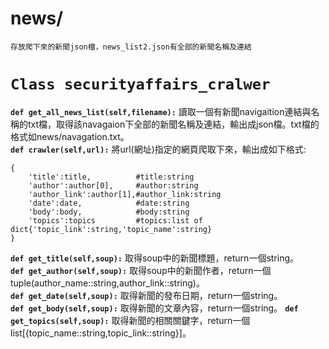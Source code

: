 # news/  
	存放爬下來的新聞json檔，news_list2.json有全部的新聞名稱及連結  
# `Class securityaffairs_cralwer`  
	
**`def get_all_news_list(self,filename):`** 讀取一個有新聞navigaition連結與名稱的txt檔，取得該navagaion下全部的新聞名稱及連結，輸出成json檔。txt檔的格式如news/navagation.txt。  
**`def crawler(self,url):`** 將url(網址)指定的網頁爬取下來，輸出成如下格式:  
```   
{
	'title':title,			#title:string
	'author':author[0],		#author:string
	'author_link':author[1],#author_link:string
	'date':date,			#date:string
	'body':body,			#body:string
	'topics':topics			#topics:list of dict{'topic_link':string,'topic_name':string}
}
```  
**`def get_title(self,soup):`** 取得soup中的新聞標題，return一個string。   
**`def get_author(self,soup):`** 取得soup中的新聞作者，return一個tuple(author_name::string,author_link::string)。  
**`def get_date(self,soup):`** 取得新聞的發布日期，return一個string。   
**`def get_body(self,soup):`** 取得新聞的文章內容，return一個string。 
**`def get_topics(self,soup):`** 取得新聞的相關關鍵字，return一個list[{topic_name::string,topic_link::string}]。  
